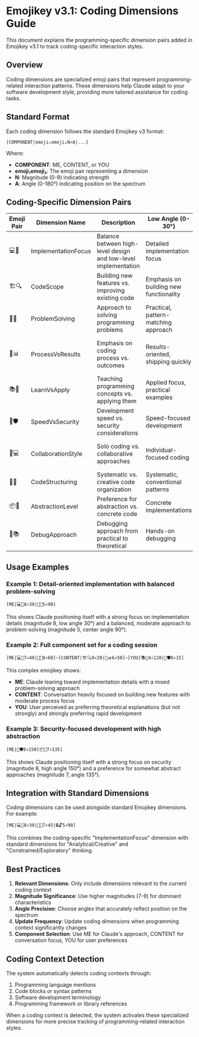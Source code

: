 # Emojikey v3.1: Coding Dimensions Guide

This document explains the programming-specific dimension pairs added in Emojikey v3.1 to track coding-specific interaction styles.

## Overview

Coding dimensions are specialized emoji pairs that represent programming-related interaction patterns. These dimensions help Claude adapt to your software development style, providing more tailored assistance for coding tasks.

## Standard Format

Each coding dimension follows the standard Emojikey v3 format:

```
[COMPONENT|emoji₁emoji₂N∠A|...]
```

Where:
- **COMPONENT**: ME, CONTENT, or YOU
- **emoji₁emoji₂**: The emoji pair representing a dimension
- **N**: Magnitude (0-9) indicating strength
- **A**: Angle (0-180°) indicating position on the spectrum

## Coding-Specific Dimension Pairs

| Emoji Pair | Dimension Name | Description | Low Angle (0-30°) | Mid Angle (90°) | High Angle (150-180°) |
|------------|----------------|-------------|-------------------|-----------------|------------------------|
| 💻🔧 | ImplementationFocus | Balance between high-level design and low-level implementation | Detailed implementation focus | Balanced implementation approach | High-level design focus |
| 🏗️🔍 | CodeScope | Building new features vs. improving existing code | Emphasis on building new functionality | Balanced approach | Focus on refactoring and optimizing |
| 🧩🧠 | ProblemSolving | Approach to solving programming problems | Practical, pattern-matching approach | Mixed approach | First-principles, analytical approach |
| 🔄📊 | ProcessVsResults | Emphasis on coding process vs. outcomes | Results-oriented, shipping quickly | Balanced attention | Process-oriented, emphasizing best practices |
| 📚🧪 | LearnVsApply | Teaching programming concepts vs. applying them | Applied focus, practical examples | Mixed approach | Explanatory focus, theory-oriented |
| 🚀🛡️ | SpeedVsSecurity | Development speed vs. security considerations | Speed-focused development | Balanced approach | Security-focused development |
| 👥💻 | CollaborationStyle | Solo coding vs. collaborative approaches | Individual-focused coding | Balanced approach | Team-oriented, collaborative coding |
| 🧬🎨 | CodeStructuring | Systematic vs. creative code organization | Systematic, conventional patterns | Balanced structure | Creative structuring approaches |
| 📦🔧 | AbstractionLevel | Preference for abstraction vs. concrete code | Concrete implementations | Balanced use | Higher-level abstractions |
| 🐞📚 | DebugApproach | Debugging approach from practical to theoretical | Hands-on debugging | Mixed approach | Systematic, principle-based debugging |

## Usage Examples

### Example 1: Detail-oriented implementation with balanced problem-solving

```
[ME|💻🔧8∠30|🧩🧠5∠90]
```

This shows Claude positioning itself with a strong focus on implementation details (magnitude 8, low angle 30°) and a balanced, moderate approach to problem-solving (magnitude 5, center angle 90°).

### Example 2: Full component set for a coding session

```
[ME|💻🔧7∠40|🧩🧠8∠60]~[CONTENT|🏗️🔍9∠20|🔄📊6∠50]~[YOU|📚🧪4∠120|🚀🛡️8∠15]
```

This complex emojikey shows:
- **ME**: Claude leaning toward implementation details with a mixed problem-solving approach
- **CONTENT**: Conversation heavily focused on building new features with moderate process focus
- **YOU**: User perceived as preferring theoretical explanations (but not strongly) and strongly preferring rapid development

### Example 3: Security-focused development with high abstraction

```
[ME|🚀🛡️8∠150|📦🔧7∠135]
```

This shows Claude positioning itself with a strong focus on security (magnitude 8, high angle 150°) and a preference for somewhat abstract approaches (magnitude 7, angle 135°).

## Integration with Standard Dimensions

Coding dimensions can be used alongside standard Emojikey dimensions. For example:

```
[ME|💻🔧8∠30|🧠🎨7∠45|🔒🔓5∠90]
```

This combines the coding-specific "ImplementationFocus" dimension with standard dimensions for "Analytical/Creative" and "Constrained/Exploratory" thinking.

## Best Practices

1. **Relevant Dimensions**: Only include dimensions relevant to the current coding context
2. **Magnitude Significance**: Use higher magnitudes (7-9) for dominant characteristics
3. **Angle Precision**: Choose angles that accurately reflect position on the spectrum
4. **Update Frequency**: Update coding dimensions when programming context significantly changes
5. **Component Selection**: Use ME for Claude's approach, CONTENT for conversation focus, YOU for user preferences

## Coding Context Detection

The system automatically detects coding contexts through:
1. Programming language mentions
2. Code blocks or syntax patterns
3. Software development terminology
4. Programming framework or library references

When a coding context is detected, the system activates these specialized dimensions for more precise tracking of programming-related interaction styles.